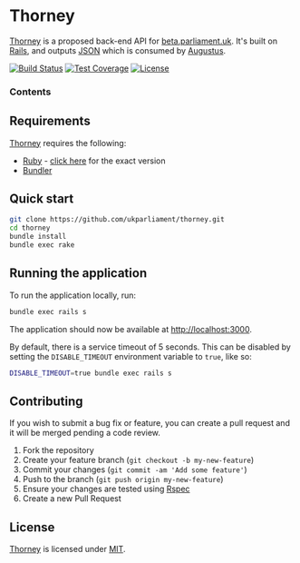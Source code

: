 # Thorney
[Thorney][thorney] is a proposed back-end API for [beta.parliament.uk][beta]. It's built on [Rails][rails], and outputs [JSON][json] which is consumed by [Augustus][augustus].

[![Build Status][shield-travis]][info-travis] [![Test Coverage][shield-coveralls]][info-coveralls] [![License][shield-license]][info-license]

### Contents
<!-- START doctoc -->
<!-- END doctoc -->

## Requirements
[Thorney][thorney] requires the following:
* [Ruby][ruby] - [click here][ruby-version] for the exact version
* [Bundler][bundler]

## Quick start
```bash
git clone https://github.com/ukparliament/thorney.git
cd thorney
bundle install
bundle exec rake
```

## Running the application
To run the application locally, run:

```bash
bundle exec rails s
```

The application should now be available at [http://localhost:3000][local].

By default, there is a service timeout of 5 seconds. This can be disabled by setting the `DISABLE_TIMEOUT` environment variable to `true`, like so:

```bash
DISABLE_TIMEOUT=true bundle exec rails s
```
## Contributing
If you wish to submit a bug fix or feature, you can create a pull request and it will be merged pending a code review.

1. Fork the repository
1. Create your feature branch (`git checkout -b my-new-feature`)
1. Commit your changes (`git commit -am 'Add some feature'`)
1. Push to the branch (`git push origin my-new-feature`)
1. Ensure your changes are tested using [Rspec][rspec]
1. Create a new Pull Request

## License
[Thorney][thorney] is licensed under [MIT][info-license].


[thorney]: https://github.com/ukparliament/thorney
[beta]: https://beta.parliament.uk
[rails]: https://rubyonrails.org
[json]: http://json.org
[augustus]: https://github.com/ukparliament/augustus
[ruby]: https://www.ruby-lang.org/en/
[ruby-version]: https://github.com/ukparliament/thorney/blob/master/.ruby-version
[bundler]: https://bundler.io
[local]: http://localhost:3000
[rspec]: http://rspec.info


[info-travis]:   https://travis-ci.org/ukparliament/thorney
[shield-travis]: https://img.shields.io/travis/ukparliament/thorney.svg

[info-coveralls]:   https://coveralls.io/github/ukparliament/thorney
[shield-coveralls]: https://img.shields.io/coveralls/ukparliament/thorney.svg

[info-license]:   https://github.com/ukparliament/thorney/blob/master/LICENSE
[shield-license]: https://img.shields.io/badge/license-MIT-blue.svg
